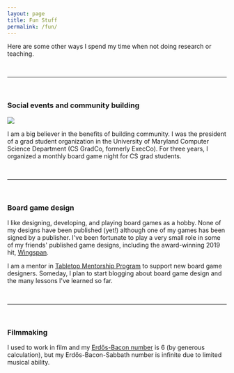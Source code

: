```yaml
---
layout: page
title: Fun Stuff
permalink: /fun/
---
```


Here are some other ways I spend my time when not doing research or teaching.

<br>
<hr>
<br>

<h3>Social events and community building</h3>

<img src="../files/GameNight2-crop.JPG">


<p>
	I am a big believer in the benefits of building community. I was the president of a grad student organization in the University of Maryland Computer Science Department (CS GradCo, formerly ExecCo). For three years, I organized a monthly board game night for CS grad students. 
</p>

<!--
<p>
	If you're interested in replicating a board game night or similar event, see my <a href="/eventadvice">advice for organzing grad student events</a>.
</p>
-->


<br>
<hr>
<br>



<h3>Board game design</h3>

<p>
	I like designing, developing, and playing board games as a hobby. None of my designs have been published (yet!) although one of my games has been signed by a publisher. I've been fortunate to play a very small role in some of my friends' published game designs, including the award-winning 2019 hit, <a href="https://www.boardgamegeek.com/boardgame/266192/wingspan">Wingspan</a>.
</p>

<p>
	I am a mentor in <a href="https://sites.google.com/view/tabletop-mentorship-program/">Tabletop Mentorship Program</a> to support new board game designers. Someday, I plan to start blogging about board game design and the many lessons I've learned so far.
</p>


<br>
<hr>
<br>


<h3>Filmmaking</h3>

I used to work in film and my <a href="https://en.wikipedia.org/wiki/Erd%C5%91s%E2%80%93Bacon_number">Erdős-Bacon number</a> is 6 (by generous calculation), but my Erdős-Bacon-Sabbath number is infinite due to limited musical ability.




